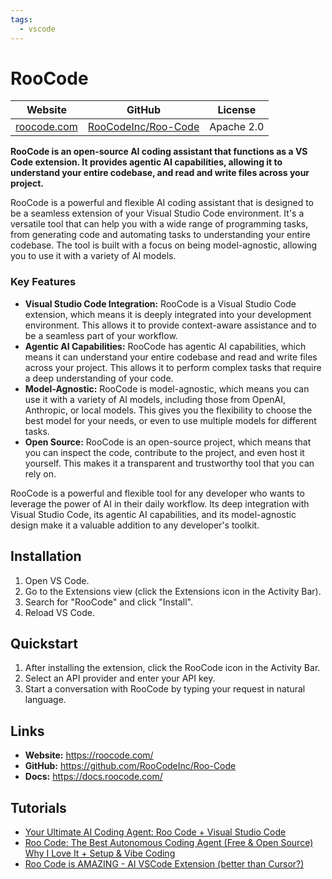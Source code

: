 ```yaml
---
tags:
  - vscode
---
```


# RooCode

| Website | GitHub | License |
| --- | --- | --- |
| [roocode.com](https://roocode.com/) | [RooCodeInc/Roo-Code](https://github.com/RooCodeInc/Roo-Code) | Apache 2.0 |

**RooCode is an open-source AI coding assistant that functions as a VS Code extension. It provides agentic AI capabilities, allowing it to understand your entire codebase, and read and write files across your project.**

RooCode is a powerful and flexible AI coding assistant that is designed to be a seamless extension of your Visual Studio Code environment. It's a versatile tool that can help you with a wide range of programming tasks, from generating code and automating tasks to understanding your entire codebase. The tool is built with a focus on being model-agnostic, allowing you to use it with a variety of AI models.

### Key Features

*   **Visual Studio Code Integration:** RooCode is a Visual Studio Code extension, which means it is deeply integrated into your development environment. This allows it to provide context-aware assistance and to be a seamless part of your workflow.
*   **Agentic AI Capabilities:** RooCode has agentic AI capabilities, which means it can understand your entire codebase and read and write files across your project. This allows it to perform complex tasks that require a deep understanding of your code.
*   **Model-Agnostic:** RooCode is model-agnostic, which means you can use it with a variety of AI models, including those from OpenAI, Anthropic, or local models. This gives you the flexibility to choose the best model for your needs, or even to use multiple models for different tasks.
*   **Open Source:** RooCode is an open-source project, which means that you can inspect the code, contribute to the project, and even host it yourself. This makes it a transparent and trustworthy tool that you can rely on.

RooCode is a powerful and flexible tool for any developer who wants to leverage the power of AI in their daily workflow. Its deep integration with Visual Studio Code, its agentic AI capabilities, and its model-agnostic design make it a valuable addition to any developer's toolkit.

## Installation

1.  Open VS Code.
2.  Go to the Extensions view (click the Extensions icon in the Activity Bar).
3.  Search for "RooCode" and click "Install".
4.  Reload VS Code.

## Quickstart

1.  After installing the extension, click the RooCode icon in the Activity Bar.
2.  Select an API provider and enter your API key.
3.  Start a conversation with RooCode by typing your request in natural language.

## Links

*   **Website:** https://roocode.com/
*   **GitHub:** https://github.com/RooCodeInc/Roo-Code
*   **Docs:** https://docs.roocode.com/

## Tutorials

*   [Your Ultimate AI Coding Agent: Roo Code + Visual Studio Code](https://www.youtube.com/watch?v=3-hG-4GMANo)
*   [Roo Code: The Best Autonomous Coding Agent (Free & Open Source) Why I Love It + Setup & Vibe Coding](https://www.youtube.com/watch?v=8Jv-t-g8p-s)
*   [Roo Code is AMAZING - AI VSCode Extension (better than Cursor?)](https://www.youtube.com/watch?v=u2sD9q0Lzqw)
